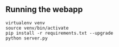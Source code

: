 ## Running the webapp
```
virtualenv venv
source venv/bin/activate
pip install -r requirements.txt --upgrade
python server.py
```
